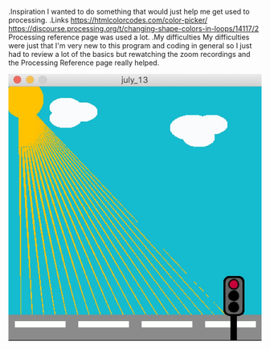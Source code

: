 .Inspiration
  I wanted to do something that would just help me get used to processing.
.Links
  https://htmlcolorcodes.com/color-picker/
  https://discourse.processing.org/t/changing-shape-colors-in-loops/14117/2
  Processing reference page was used a lot.
.My difficulties
  My difficulties were just that I'm very new to this program and coding in
  general so I just had to review a lot of the basics but rewatching the zoom 
  recordings and the Processing Reference page really helped.
  
  ![](img.jpg)
